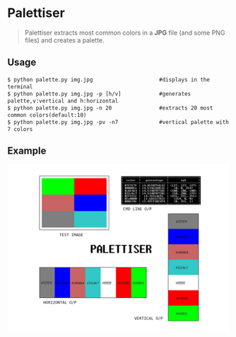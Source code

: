 # Palettiser
> Palettiser extracts most common colors in a **JPG** file (and some PNG files) and creates a palette.

## Usage

```
$ python palette.py img.jpg						#displays in the terminal
$ python palette.py img.jpg -p [h/v]			#generates palette,v:vertical and h:horizontal
$ python palette.py img.jpg -n 20				#extracts 20 most common colors(default:10)
$ python palette.py img.jpg -pv -n7				#vertical palette with 7 colors
```

## Example

![Example](/example.png)